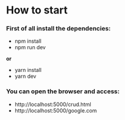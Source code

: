 <h1>How to start</h1>
  <h3> First of all install the dependencies:</h3>
    <ul>
      <li>npm install</li>
      <li>npm run dev</li>
    </ul>
  <strong>or</strong>
  <ul>
    <li>
      yarn install
    </li>
    <li>
      yarn dev
    </li>
  </ul>
  
<h3>
  You can open the browser and access:
</h3>

<ul>
  <li>
    http://localhost:5000/crud.html
  </li>
  <li>
    http://localhost:5000/google.com
  </li>
</ul>
